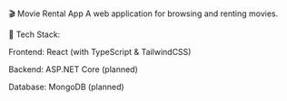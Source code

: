 🎬 Movie Rental App
A web application for browsing and renting movies.

🧱 Tech Stack:

Frontend: React (with TypeScript & TailwindCSS)

Backend: ASP.NET Core (planned)

Database: MongoDB (planned)
